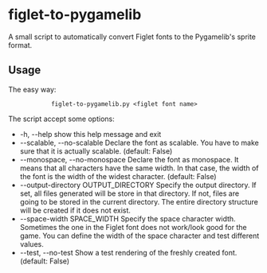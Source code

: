# figlet-to-pygamelib
A small script to automatically convert Figlet fonts to the Pygamelib's sprite format.

## Usage

The easy way:

                figlet-to-pygamelib.py <figlet font name>

The script accept some options:

 - -h, --help            show this help message and exit
 - --scalable, --no-scalable
                        Declare the font as scalable. You have to make sure that it is actually scalable. (default: False)
 - --monospace, --no-monospace
                        Declare the font as monospace. It means that all characters have the same width. In that case, the width of the font is the width of the widest
                        character. (default: False)
 - --output-directory OUTPUT_DIRECTORY
                        Specify the output directory. If set, all files generated will be store in that directory. If not, files are going to be stored in the current directory.
                        The entire directory structure will be created if it does not exist.
 - --space-width SPACE_WIDTH
                        Specify the space character width. Sometimes the one in the Figlet font does not work/look good for the game. You can define the width of the space
                        character and test different values.
 - --test, --no-test     Show a test rendering of the freshly created font. (default: False)